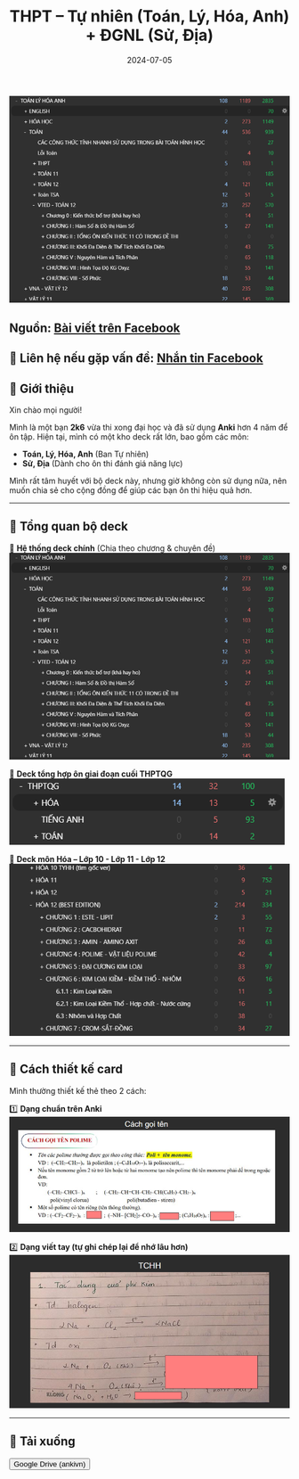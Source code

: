 ﻿---
title: THPT – Tự nhiên (Toán, Lý, Hóa, Anh) + ĐGNL (Sử, Địa)
slug: thpt-tu-nhien-toan-ly-hoa-anh-dgnl-su-dia
date: 2024-07-05
description: Bộ deck Anki THPT tổng hợp Toán, Lý, Hóa, Anh cùng bonus Sử và Địa (ĐGNL), được tạo bởi một học sinh tâm huyết, chia sẻ miễn phí cho cộng đồng học sinh THPT ôn thi đại học.
category: THPT
image: https://ankivn.com/img/default-thumbnail.webp
domain: ankivn.com
keywords:
  - ankivn
  - deck
  - thpt
  - toán lý hóa anh
  - sử địa dgnl
tags:
  - deck
  - thpt
---

![](../../static/images/Pasted%20image%2020250208225336.png)

<!--truncate-->

## **Nguồn:** [Bài viết trên Facebook](https://www.facebook.com/groups/ankivocabulary/posts/1653327518760232)

## 📝 **Liên hệ nếu gặp vấn đề:** [Nhắn tin Facebook](https://www.facebook.com/khanh.linh.3560/)

## 🌟 Giới thiệu

Xin chào mọi người!

Mình là một bạn **2k6** vừa thi xong đại học và đã sử dụng **Anki** hơn 4 năm để ôn tập. Hiện tại, mình có một kho deck rất lớn, bao gồm các môn:

- **Toán, Lý, Hóa, Anh** (Ban Tự nhiên)
- **Sử, Địa** (Dành cho ôn thi đánh giá năng lực)

Mình rất tâm huyết với bộ deck này, nhưng giờ không còn sử dụng nữa, nên muốn chia sẻ cho cộng đồng để giúp các bạn ôn thi hiệu quả hơn.

---

## 🌟 Tổng quan bộ deck

🌟 **Hệ thống deck chính** (Chia theo chương & chuyên đề)
![](../../static/images/Pasted%20image%2020250208225336.png)

🌟 **Deck tổng hợp ôn giai đoạn cuối THPTQG**
![](../../static/images/Pasted%20image%2020250208225351.png)

🌟 **Deck môn Hóa – Lớp 10 - Lớp 11 - Lớp 12**
![](../../static/images/Pasted%20image%2020250208225357.png)

---

## 🌟 Cách thiết kế card

Mình thường thiết kế thẻ theo 2 cách:

1️⃣ **Dạng chuẩn trên Anki**
![](../../static/images/Pasted%20image%2020250208225441.png)

2️⃣ **Dạng viết tay (tự ghi chép lại để nhớ lâu hơn)**
![](../../static/images/Pasted%20image%2020250208225447.png)

---

## 🌟 Tải xuống

<div style={{display: 'flex', justifyContent: 'left', gap: '20px'}}> <a href="https://drive.google.com/drive/folders/1hRg__XB-Bi4kZ0OoM2SmazmTD_vzFyuZ?usp=sharing"> <button class="buttonPrimary" type="button">Google Drive (ankivn)</button> </a> </div>

